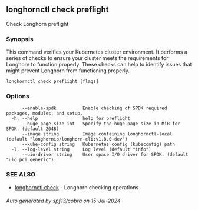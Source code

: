 ## longhornctl check preflight

Check Longhorn preflight

### Synopsis

This command verifies your Kubernetes cluster environment. It performs a series of checks to ensure your cluster meets the requirements for Longhorn to function properly.
These checks can help to identify issues that might prevent Longhorn from functioning properly.

```
longhornctl check preflight [flags]
```

### Options

```
      --enable-spdk          Enable checking of SPDK required packages, modules, and setup.
  -h, --help                 help for preflight
      --huge-page-size int   Specify the huge page size in MiB for SPDK. (default 2048)
      --image string         Image containing longhornctl-local (default "longhornio/longhorn-cli:v1.8.0-dev")
      --kube-config string   Kubernetes config (kubeconfig) path
  -l, --log-level string     Log level (default "info")
      --uio-driver string    User space I/O driver for SPDK. (default "uio_pci_generic")
```

### SEE ALSO

* [longhornctl check](longhornctl_check.md)	 - Longhorn checking operations

###### Auto generated by spf13/cobra on 15-Jul-2024
